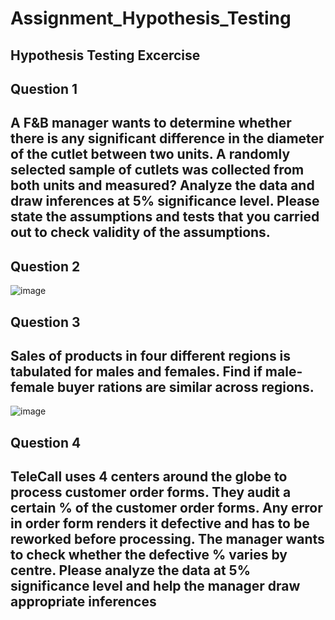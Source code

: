 # Assignment_Hypothesis_Testing

## Hypothesis Testing Excercise

## Question 1
## A F&B manager wants to determine whether there is any significant difference in the diameter of the cutlet between two units. A randomly selected sample of cutlets was collected from both units and measured? Analyze the data and draw inferences at 5% significance level. Please state the assumptions and tests that you carried out to check validity of the assumptions.

## Question 2
![image](https://user-images.githubusercontent.com/115617589/206904899-1b5bec4d-40a2-456f-b94f-70310108f0ae.png)

## Question 3
## Sales of products in four different regions is tabulated for males and females. Find if male-female buyer rations are similar across regions.
![image](https://user-images.githubusercontent.com/115617589/204988994-a929581e-6756-488a-93a3-f58e3f738f3b.png)

## Question 4
## TeleCall uses 4 centers around the globe to process customer order forms. They audit a certain % of the customer order forms. Any error in order form renders it defective and has to be reworked before processing. The manager wants to check whether the defective % varies by centre. Please analyze the data at 5% significance level and help the manager draw appropriate inferences 

